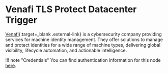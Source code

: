 # Venafi TLS Protect Datacenter Trigger

[Venafi](https://www.venafi.com/){:target=_blank .external-link} is a cybersecurity company providing services for machine identity management. They offer solutions to manage and protect identities for a wide range of machine types, delivering global visibility, lifecycle automation, and actionable intelligence.

!!! note "Credentials"
    You can find authentication information for this node [here](/integrations/builtin/credentials/venafitlsprotectdatacenter/).
